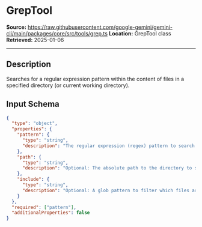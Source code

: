 # GrepTool

**Source:** https://raw.githubusercontent.com/google-gemini/gemini-cli/main/packages/core/src/tools/grep.ts
**Location:** GrepTool class
**Retrieved:** 2025-01-06

---

## Description

Searches for a regular expression pattern within the content of files in a specified directory (or current working directory).

## Input Schema

```json
{
  "type": "object",
  "properties": {
    "pattern": {
      "type": "string",
      "description": "The regular expression (regex) pattern to search for within file contents"
    },
    "path": {
      "type": "string",
      "description": "Optional: The absolute path to the directory to search within"
    },
    "include": {
      "type": "string",
      "description": "Optional: A glob pattern to filter which files are searched"
    }
  },
  "required": ["pattern"],
  "additionalProperties": false
}
```